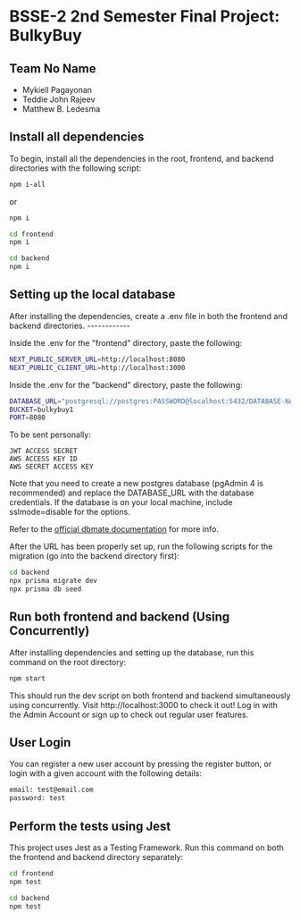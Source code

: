 # BSSE-2 2nd Semester Final Project: BulkyBuy
## Team No Name
- Mykiell Pagayonan
- Teddie John Rajeev
- Matthew B. Ledesma

## Install all dependencies

To begin, install all the dependencies in the root, frontend, and backend directories with the following script:

```bash
npm i-all
```

or

```bash
npm i

cd frontend
npm i

cd backend
npm i
```

## Setting up the local database

After installing the dependencies, create a .env file in both the frontend and backend directories. ------------

Inside the .env for the "frontend" directory, paste the following:

```bash
NEXT_PUBLIC_SERVER_URL=http://localhost:8080
NEXT_PUBLIC_CLIENT_URL=http://localhost:3000
```

Inside the .env for the "backend" directory, paste the following:

```bash
DATABASE_URL="postgresql://postgres:PASSWORD@localhost:5432/DATABASE-NAME?schema=public"
BUCKET=bulkybuy1
PORT=8080
```

To be sent personally:
```
JWT ACCESS SECRET
AWS ACCESS KEY ID
AWS SECRET ACCESS KEY
```

Note that you need to create a new postgres database (pgAdmin 4 is recommended) and replace the DATABASE_URL with the database credentials. If the database is on your local machine, include sslmode=disable for the options.

Refer to the [official dbmate documentation](https://github.com/amacneil/dbmate#usage) for more info.

After the URL has been properly set up, run the following scripts for the migration (go into the backend directory first):

```bash
cd backend
npx prisma migrate dev
npx prisma db seed
```

## Run both frontend and backend (Using Concurrently)

After installing dependencies and setting up the database, run this command on the root directory:

```bash
npm start
```

This should run the dev script on both frontend and backend simultaneously using concurrently. Visit http://localhost:3000 to check it out! Log in with the Admin Account or sign up to check out regular user features.

## User Login

You can register a new user account by pressing the register button, or login with a given account with the following details:

```bash
email: test@email.com
password: test
```

## Perform the tests using Jest

This project uses Jest as a Testing Framework. Run this command on both the frontend and backend directory separately:

```bash
cd frontend
npm test

cd backend
npm test
```

